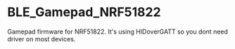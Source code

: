 # BLE_Gamepad_NRF51822
Gamepad firmware for NRF51822. It's using HIDoverGATT so you dont need driver on most devices.
